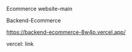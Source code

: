 Ecommerce website-main    


Backend-Ecommerce


https://backend-ecommerce-8w4p.vercel.app/


vercel:  link

